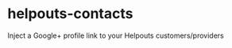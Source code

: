 helpouts-contacts
=================

Inject a Google+ profile link to your Helpouts customers/providers
